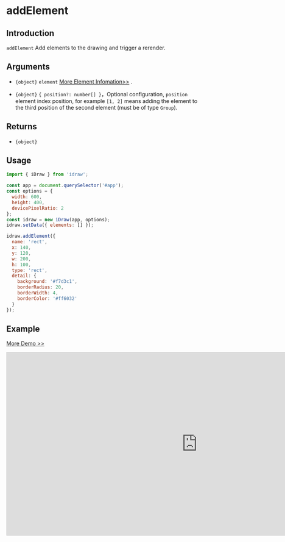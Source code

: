 # addElement

## Introduction

`addElement` Add elements to the drawing and trigger a rerender.

## Arguments

- `{object}` `element` [More Element Infomation>>](./../element/info.md) .

- `{object}` `{ position?: number[] }`，Optional configuration, `position` element index position, for example `[1, 2]` means adding the element to the third position of the second element (must be of type `Group`).

## Returns

- `{object}`

## Usage

```js
import { iDraw } from 'idraw';

const app = document.querySelector('#app');
const options = {
  width: 600,
  height: 400,
  devicePixelRatio: 2
};
const idraw = new iDraw(app, options);
idraw.setData({ elements: [] });

idraw.addElement({
  name: 'rect',
  x: 140,
  y: 120,
  w: 200,
  h: 100,
  type: 'rect',
  detail: {
    background: '#f7d3c1',
    borderRadius: 20,
    borderWidth: 4,
    borderColor: '#ff6032'
  }
});
```

## Example

[More Demo >>](https://idrawjs.com/playground/?demo=api-addElement)

<iframe class="idraw-playground-preview" 
  src="https://idrawjs.com/playground/?demo=api-addElement&header=false&sider=false&default-editor-split=50" 
  width="1000" height="480" frameborder="no" border="0"
  style="border: 1px solid #cecece; margin: 0px auto;"
></iframe>

